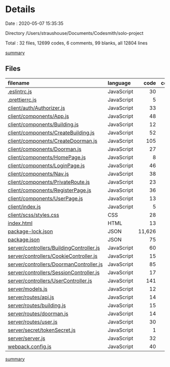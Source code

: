 # Details

Date : 2020-05-07 15:35:35

Directory /Users/straushouse/Documents/Codesmith/solo-project

Total : 32 files,  12699 codes, 6 comments, 99 blanks, all 12804 lines

[summary](results.md)

## Files
| filename | language | code | comment | blank | total |
| :--- | :--- | ---: | ---: | ---: | ---: |
| [.eslintrc.js](/.eslintrc.js) | JavaScript | 30 | 0 | 1 | 31 |
| [.prettierrc.js](/.prettierrc.js) | JavaScript | 5 | 0 | 1 | 6 |
| [client/auth/Authorizer.js](/client/auth/Authorizer.js) | JavaScript | 33 | 1 | 3 | 37 |
| [client/components/App.js](/client/components/App.js) | JavaScript | 48 | 1 | 4 | 53 |
| [client/components/Building.js](/client/components/Building.js) | JavaScript | 12 | 0 | 2 | 14 |
| [client/components/CreateBuilding.js](/client/components/CreateBuilding.js) | JavaScript | 52 | 0 | 2 | 54 |
| [client/components/CreateDoorman.js](/client/components/CreateDoorman.js) | JavaScript | 105 | 1 | 7 | 113 |
| [client/components/Doorman.js](/client/components/Doorman.js) | JavaScript | 27 | 0 | 2 | 29 |
| [client/components/HomePage.js](/client/components/HomePage.js) | JavaScript | 8 | 0 | 2 | 10 |
| [client/components/LoginPage.js](/client/components/LoginPage.js) | JavaScript | 46 | 0 | 3 | 49 |
| [client/components/Nav.js](/client/components/Nav.js) | JavaScript | 38 | 0 | 2 | 40 |
| [client/components/PrivateRoute.js](/client/components/PrivateRoute.js) | JavaScript | 23 | 0 | 2 | 25 |
| [client/components/RegisterPage.js](/client/components/RegisterPage.js) | JavaScript | 36 | 0 | 4 | 40 |
| [client/components/UserPage.js](/client/components/UserPage.js) | JavaScript | 13 | 0 | 2 | 15 |
| [client/index.js](/client/index.js) | JavaScript | 5 | 0 | 1 | 6 |
| [client/scss/styles.css](/client/scss/styles.css) | CSS | 28 | 0 | 3 | 31 |
| [index.html](/index.html) | HTML | 13 | 0 | 1 | 14 |
| [package-lock.json](/package-lock.json) | JSON | 11,626 | 0 | 1 | 11,627 |
| [package.json](/package.json) | JSON | 75 | 0 | 1 | 76 |
| [server/controllers/BuildingController.js](/server/controllers/BuildingController.js) | JavaScript | 60 | 0 | 4 | 64 |
| [server/controllers/CookieController.js](/server/controllers/CookieController.js) | JavaScript | 15 | 0 | 3 | 18 |
| [server/controllers/DoormanController.js](/server/controllers/DoormanController.js) | JavaScript | 85 | 0 | 5 | 90 |
| [server/controllers/SessionController.js](/server/controllers/SessionController.js) | JavaScript | 17 | 0 | 3 | 20 |
| [server/controllers/UserController.js](/server/controllers/UserController.js) | JavaScript | 141 | 0 | 10 | 151 |
| [server/models.js](/server/models.js) | JavaScript | 12 | 0 | 4 | 16 |
| [server/routes/api.js](/server/routes/api.js) | JavaScript | 14 | 0 | 6 | 20 |
| [server/routes/building.js](/server/routes/building.js) | JavaScript | 15 | 0 | 3 | 18 |
| [server/routes/doorman.js](/server/routes/doorman.js) | JavaScript | 14 | 0 | 3 | 17 |
| [server/routes/user.js](/server/routes/user.js) | JavaScript | 30 | 0 | 3 | 33 |
| [server/secret/tokenSecret.js](/server/secret/tokenSecret.js) | JavaScript | 1 | 0 | 1 | 2 |
| [server/server.js](/server/server.js) | JavaScript | 32 | 2 | 8 | 42 |
| [webpack.config.js](/webpack.config.js) | JavaScript | 40 | 1 | 2 | 43 |

[summary](results.md)
